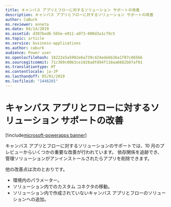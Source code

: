 ```yaml
---
title: キャンバス アプリとフローに対するソリューション サポートの改善
description: キャンバス アプリとフローに対するソリューション サポートの改善
author: CaBurk
ms.reviewer: anneta
ms.date: 04/14/2019
ms.assetid: d387bed6-565e-e911-a973-000d3a1c79c5
ms.topic: article
ms.service: business-applications
ms.author: caburk
audience: Power user
ms.openlocfilehash: 18222e5a5902e6a739c424edebb26a1f07c86566
ms.sourcegitcommit: 71c309c00b3ce1028adfd94f110aa6682b07af01
ms.translationtype: HT
ms.contentlocale: ja-JP
ms.lasthandoff: 05/01/2019
ms.locfileid: "1446201"
---
```

# <a name="improved-solution-support-for-canvas-apps-and-flows"></a>キャンバス アプリとフローに対するソリューション サポートの改善

[!include[microsoft-powerapps banner](../includes/microsoft-powerapps.md)]

キャンバス アプリとフローに対するソリューションのサポートでは、10 月のプレビューからいくつかの重要な改善が行われています。 依存関係を追跡でき、管理ソリューションがアンインストールされたらアプリを削除できます。

他の改善点は次のとおりです。

- 環境内のパラメーター。
- ソリューション内でのカスタム コネクタの移動。
- ソリューション内で作成されていないキャンバス アプリとフローのソリューションへの追加。
